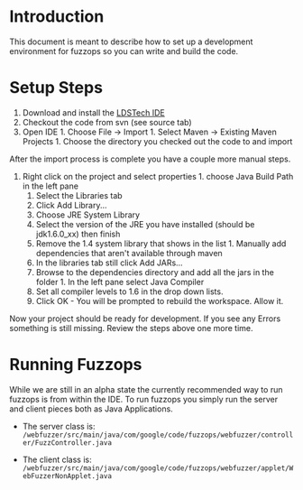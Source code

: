 # Introduction #

This document is meant to describe how to set up a development environment for fuzzops so you can write and build the code.


# Setup Steps #

  1. Download and install the [LDSTech IDE](http://tech.lds.org/devcentral/)
  1. Checkout the code from svn (see source tab)
  1. Open IDE
    1. Choose File -> Import
    1. Select Maven -> Existing Maven Projects
    1. Choose the directory you checked out the code to and import

After the import process is complete you have a couple more manual steps.

  1. Right click on the project and select properties
    1. choose Java Build Path in the left pane
      1. Select the Libraries tab
      1. Click Add Library...
      1. Choose JRE System Library
      1. Select the version of the JRE you have installed (should be jdk1.6.0\_xx) then finish
      1. Remove the 1.4 system library that shows in the list
    1. Manually add dependencies that aren't available through maven
      1. In the libraries tab still click Add JARs...
      1. Browse to the dependencies directory and add all the jars in the folder
    1. In the left pane select Java Compiler
      1. Set all compiler levels to 1.6 in the drop down lists.
      1. Click OK - You will be prompted to rebuild the workspace. Allow it.

Now your project should be ready for development. If you see any Errors something is still missing. Review the steps above one more time.

# Running Fuzzops #
While we are still in an alpha state the currently recommended way to run fuzzops is from within the IDE. To run fuzzops you simply run the server and client pieces both as Java Applications.

  * The server class is: `/webfuzzer/src/main/java/com/google/code/fuzzops/webfuzzer/controller/FuzzController.java`

  * The client class is: `/webfuzzer/src/main/java/com/google/code/fuzzops/webfuzzer/applet/WebFuzzerNonApplet.java`